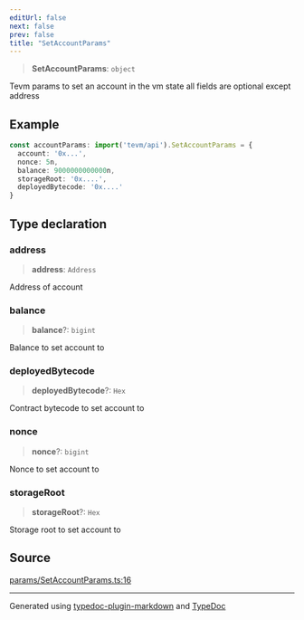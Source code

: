 ```yaml
---
editUrl: false
next: false
prev: false
title: "SetAccountParams"
---
```


> **SetAccountParams**: `object`

Tevm params to set an account in the vm state
all fields are optional except address

## Example

```ts
const accountParams: import('tevm/api').SetAccountParams = {
  account: '0x...',
  nonce: 5n,
  balance: 9000000000000n,
  storageRoot: '0x....',
  deployedBytecode: '0x....'
}
```

## Type declaration

### address

> **address**: `Address`

Address of account

### balance

> **balance**?: `bigint`

Balance to set account to

### deployedBytecode

> **deployedBytecode**?: `Hex`

Contract bytecode to set account to

### nonce

> **nonce**?: `bigint`

Nonce to set account to

### storageRoot

> **storageRoot**?: `Hex`

Storage root to set account to

## Source

[params/SetAccountParams.ts:16](https://github.com/evmts/tevm-monorepo/blob/main/vm/api/src/params/SetAccountParams.ts#L16)

***
Generated using [typedoc-plugin-markdown](https://www.npmjs.com/package/typedoc-plugin-markdown) and [TypeDoc](https://typedoc.org/)
